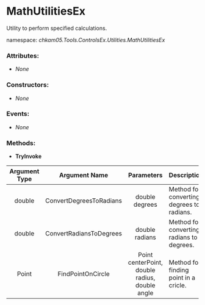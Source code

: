 # MathUtilitiesEx
Utility to perform specified calculations.  

namespace: _chkam05.Tools.ControlsEx.Utilities.MathUtilitiesEx_  

### Attributes:

- _None_  

### Constructors: 

- _None_  

### Events: 

- _None_  

### Methods: 

- **TryInvoke**  

| Argument Type | Argument Name           | Parameters                                     | Description |
|:-------------:|:-----------------------:|:----------------------------------------------:|:------------|
| double        | ConvertDegreesToRadians | double degrees                                 | Method for converting degrees to radians. |
| double        | ConvertRadiansToDegrees | double radians                                 | Method for converting radians to degrees. |
| Point         | FindPointOnCircle       | Point centerPoint,<br />double radius,<br />double angle | Method for finding point in a cricle. |
